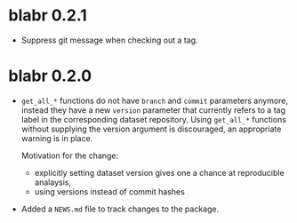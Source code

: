 # blabr 0.2.1

* Suppress git message when checking out a tag.

# blabr 0.2.0

* `get_all_*` functions do not have `branch` and `commit` parameters anymore,
  instead they have a new `version` parameter that currently refers to a tag
  label in the corresponding dataset repository. Using `get_all_*` functions
  without supplying the version argument is discouraged, an appropriate warning
  is in place.
  
  Motivation for the change:
  - explicitly setting dataset version gives one a chance at reproducible
    analaysis,
  - using versions instead of commit hashes
* Added a `NEWS.md` file to track changes to the package.
